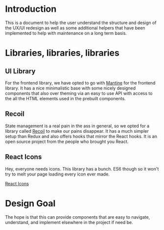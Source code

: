 # Introduction
This is a document to help the user understand the structure and design of the UX/UI redesign as well as some additional helpers that have been implemented to help with maintenance on a long term basis.

# Libraries, libraries, libraries

## UI Library
For the frontend library, we have opted to go with [Mantine](https://mantine.dev/) for the frontend library.  It has a nice minimalistic base with some nicely designed components that also over theming via an easy to use API with access to the all the HTML elements used in the prebuilt components. 

## Recoil
State management is a real pain in the ass in general, so we opted for a library called [Recoil](https://recoiljs.org/) to make our pains disappear.  It has a much simpler setup than Redux and also offers hooks that mirror the React hooks. It is an open source project from the people who brought you React.

## React Icons
Hey, everyone needs icons.  This library has a bunch. ES6 though so it won't try to melt your page loading every icon ever made.

[React Icons](https://react-icons.github.io/react-icons/)

# Design Goal
The hope is that this can provide components that are easy to navigate, understand, and implement elsewhere in the project if need be.


